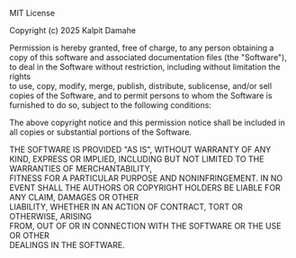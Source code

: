 MIT License

Copyright (c) 2025 Kalpit Damahe

Permission is hereby granted, free of charge, to any person obtaining a copy
of this software and associated documentation files (the "Software"), to deal
in the Software without restriction, including without limitation the rights  
to use, copy, modify, merge, publish, distribute, sublicense, and/or sell    
copies of the Software, and to permit persons to whom the Software is       
furnished to do so, subject to the following conditions:                    

The above copyright notice and this permission notice shall be included in  
all copies or substantial portions of the Software.                         

THE SOFTWARE IS PROVIDED "AS IS", WITHOUT WARRANTY OF ANY KIND, EXPRESS OR 
IMPLIED, INCLUDING BUT NOT LIMITED TO THE WARRANTIES OF MERCHANTABILITY,    
FITNESS FOR A PARTICULAR PURPOSE AND NONINFRINGEMENT. IN NO EVENT SHALL THE
AUTHORS OR COPYRIGHT HOLDERS BE LIABLE FOR ANY CLAIM, DAMAGES OR OTHER      
LIABILITY, WHETHER IN AN ACTION OF CONTRACT, TORT OR OTHERWISE, ARISING    
FROM, OUT OF OR IN CONNECTION WITH THE SOFTWARE OR THE USE OR OTHER        
DEALINGS IN THE SOFTWARE.
